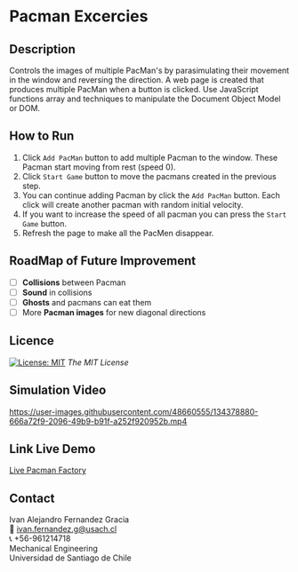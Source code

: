 # Pacman Excercies 

<!-- DESCRIPTION -->
## Description
Controls the images of multiple PacMan's by parasimulating their movement in the window and reversing the direction. A web page is created that produces multiple PacMan when a button is clicked. Use JavaScript functions array and techniques to manipulate the Document Object Model or DOM. 

<!-- RUN -->
## How to Run
1. Click `Add PacMan` button to add multiple Pacman to the window. These Pacman start moving from rest (speed 0).
2. Click `Start Game` button to move the pacmans created in the previous step.
3. You can continue adding Pacman by click the `Add PacMan` button. Each click will create another pacman with random initial velocity.
4. If you want to increase the speed of all pacman you can press the `Start Game` button.
5. Refresh the page to make all the PacMen disappear.

<!-- ROADMAP -->
## RoadMap of Future Improvement
- [ ] **Collisions** between Pacman
- [ ] **Sound** in collisions
- [ ] **Ghosts** and pacmans can eat them
- [ ] More **Pacman images** for new diagonal directions
<!-- LICENSE -->
## Licence 
[![License: MIT](https://img.shields.io/badge/License-MIT-yellow.svg)](https://opensource.org/licenses/MIT) *The MIT License*


<!-- Video -->
<a name="video"></a>
## Simulation Video
https://user-images.githubusercontent.com/48660555/134378880-666a72f9-2096-49b9-b91f-a252f920952b.mp4

<!-- Link Live Demo -->
## Link Live Demo
[Live Pacman Factory]( https://ivanfernandezgracia.github.io/pacman-excercies/)

<!-- CONTACT -->
<a name="conta"></a>
## Contact
Ivan Alejandro Fernandez Gracia  
:email: ivan.fernandez.g@usach.cl  
:telephone_receiver: +56-961214718  
Mechanical Engineering  
Universidad de Santiago de Chile

